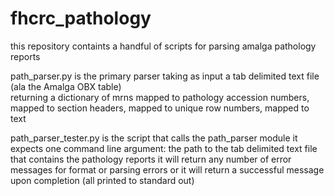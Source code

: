 fhcrc_pathology
===============

this repository containts a handful of scripts for parsing amalga pathology reports

path_parser.py is the primary parser
	taking as input a tab delimited text file (ala the Amalga OBX table)	
	returning a dictionary of mrns mapped to pathology accession numbers, mapped to section headers, mapped to unique row numbers, mapped to text

path_parser_tester.py is the script that calls the path_parser module
	it expects one command line argument:  the path to the tab delimited text file that contains the pathology reports
	it will return any number of error messages for format or parsing errors
	or it will return a successful message upon completion (all printed to standard out)

